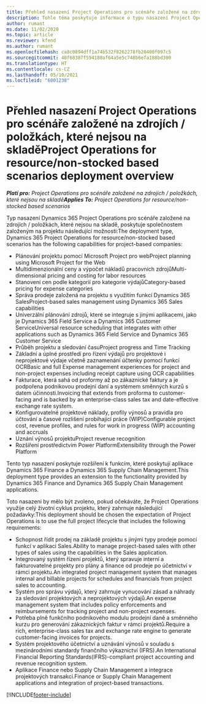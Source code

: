 ```yaml
---
title: Přehled nasazení Project Operations pro scénáře založené na zdrojích / položkách, které nejsou na skladě
description: Tohle téma poskytuje informace o typu nasazení Project Operations pro scénáře založené na zdrojích / položkách, které nejsou na skladě.
author: rumant
ms.date: 11/02/2020
ms.topic: article
ms.reviewer: kfend
ms.author: rumant
ms.openlocfilehash: ca8c0894dff1a74b532f8262278fb20400f097c5
ms.sourcegitcommit: 40f68387f594180af64a5e5c748b6efa188bd300
ms.translationtype: HT
ms.contentlocale: cs-CZ
ms.lasthandoff: 05/10/2021
ms.locfileid: "6001238"
---
```

# <a name="project-operations-for-resourcenon-stocked-based-scenarios-deployment-overview"></a><span data-ttu-id="12727-103">Přehled nasazení Project Operations pro scénáře založené na zdrojích / položkách, které nejsou na skladě</span><span class="sxs-lookup"><span data-stu-id="12727-103">Project Operations for resource/non-stocked based scenarios deployment overview</span></span>

<span data-ttu-id="12727-104">_**Platí pro:** Project Operations pro scénáře založené na zdrojích / položkách, které nejsou na skladě_</span><span class="sxs-lookup"><span data-stu-id="12727-104">_**Applies To:** Project Operations for resource/non-stocked based scenarios_</span></span>

<span data-ttu-id="12727-105">Typ nasazení Dynamics 365 Project Operations pro scénáře založené na zdrojích / položkách, které nejsou na skladě, poskytuje společnostem založeným na projektu následující možnosti:</span><span class="sxs-lookup"><span data-stu-id="12727-105">The deployment type, Dynamics 365 Project Operations for resource/non-stocked based scenarios has the following capabilities for project-based companies:</span></span>

- <span data-ttu-id="12727-106">Plánování projektu pomocí Microsoft Project pro web</span><span class="sxs-lookup"><span data-stu-id="12727-106">Project planning using Microsoft Project for the Web</span></span>
- <span data-ttu-id="12727-107">Multidimenzionální ceny a výpočet nákladů pracovních zdrojů</span><span class="sxs-lookup"><span data-stu-id="12727-107">Multi-dimensional pricing and costing for labor resources</span></span>
- <span data-ttu-id="12727-108">Stanovení cen podle kategorií pro kategorie výdajů</span><span class="sxs-lookup"><span data-stu-id="12727-108">Category-based pricing for expense categories</span></span>
- <span data-ttu-id="12727-109">Správa prodeje založená na projektu s využitím funkcí Dynamics 365 Sales</span><span class="sxs-lookup"><span data-stu-id="12727-109">Project-based sales management using Dynamics 365 Sales capabilities</span></span>
- <span data-ttu-id="12727-110">Univerzální plánování zdrojů, které se integruje s jinými aplikacemi, jako je Dynamics 365 Field Service a Dynamics 365 Customer Service</span><span class="sxs-lookup"><span data-stu-id="12727-110">Universal resource scheduling that integrates with other applications such as Dynamics 365 Field Service and Dynamics 365 Customer Service</span></span>
- <span data-ttu-id="12727-111">Průběh projektu a sledování času</span><span class="sxs-lookup"><span data-stu-id="12727-111">Project progress and Time Tracking</span></span>
- <span data-ttu-id="12727-112">Základní a úplné prostředí pro řízení výdajů pro projektové i neprojektové výdaje včetně zaznamenání účtenky pomocí funkcí OCR</span><span class="sxs-lookup"><span data-stu-id="12727-112">Basic and full Expense management experiences for project and non-project expenses including receipt capture using OCR capabilities</span></span>
- <span data-ttu-id="12727-113">Fakturace, která sahá od proformy až po zákaznické faktury a je podpořena podnikovou prodejní daní a systémem směnných kurzů s datem účinnosti.</span><span class="sxs-lookup"><span data-stu-id="12727-113">Invoicing that extends from proforma to customer-facing and is backed by an enterprise-class sales tax and date-effective exchange rate system.</span></span>
- <span data-ttu-id="12727-114">Konfigurovatelné projektové náklady, profily výnosů a pravidla pro účtování a časové rozlišení probíhající práce (WIP)</span><span class="sxs-lookup"><span data-stu-id="12727-114">Configurable project cost, revenue profiles, and rules for work in progress (WIP) accounting and accruals</span></span>
- <span data-ttu-id="12727-115">Uznání výnosů projektu</span><span class="sxs-lookup"><span data-stu-id="12727-115">Project revenue recognition</span></span>
- <span data-ttu-id="12727-116">Rozšíření prostředictvím Power Platform</span><span class="sxs-lookup"><span data-stu-id="12727-116">Extensibility through the Power Platform</span></span>

<span data-ttu-id="12727-117">Tento typ nasazení poskytuje rozšíření k funkcím, které poskytují aplikace Dynamics 365 Finance a Dynamics 365 Supply Chain Management.</span><span class="sxs-lookup"><span data-stu-id="12727-117">This deployment type provides an extension to the functionality provided by Dynamics 365 Finance and Dynamics 365 Supply Chain Management applications.</span></span>

<span data-ttu-id="12727-118">Toto nasazení by mělo být zvoleno, pokud očekáváte, že Project Operations využije celý životní cyklus projektu, který zahrnuje následující požadavky:</span><span class="sxs-lookup"><span data-stu-id="12727-118">This deployment should be chosen the expectation of Project Operations is to use the full project lifecycle that includes the following requirements:</span></span>

- <span data-ttu-id="12727-119">Schopnost řídit prodej na základě projektu s jinými typy prodeje pomocí funkcí v aplikaci Sales.</span><span class="sxs-lookup"><span data-stu-id="12727-119">Ability to manage project-based sales with other types of sales using the capabilities in the Sales application.</span></span>
- <span data-ttu-id="12727-120">Integrovaný systém řízení projektů, který spravuje interní a fakturovatelné projekty pro plány a finance od prodeje po účetnictví v rámci projektu.</span><span class="sxs-lookup"><span data-stu-id="12727-120">An integrated project management system that manages internal and billable projects for schedules and financials from project sales to accounting.</span></span>
- <span data-ttu-id="12727-121">Systém pro správu výdajů, který zahrnuje vynucování zásad a náhrady za sledování projektových a neprojektových výdajů.</span><span class="sxs-lookup"><span data-stu-id="12727-121">An expense management system that includes policy enforcements and reimbursements for tracking project and non-project expenses.</span></span>
- <span data-ttu-id="12727-122">Potřeba plně funkčního podnikového modulu prodejní daně a směnného kurzu pro generování zákaznických faktur v rámci projektů.</span><span class="sxs-lookup"><span data-stu-id="12727-122">Require a rich, enterprise-class sales tax and exchange rate engine to generate customer-facing invoices for projects.</span></span>
- <span data-ttu-id="12727-123">Systém projektového účetnictví a uznávání výnosů v souladu s mezinárodními standardy finančního výkaznictví (IFRS).</span><span class="sxs-lookup"><span data-stu-id="12727-123">An International Financial Reporting Standards(IFRS)-compliant project accounting and revenue recognition system.</span></span>
- <span data-ttu-id="12727-124">Aplikace Finance nebo Supply Chain Management a integrace projektových transakcí.</span><span class="sxs-lookup"><span data-stu-id="12727-124">Finance or Supply Chain Management applications and integration of project-based transactions.</span></span>


[!INCLUDE[footer-include](../includes/footer-banner.md)]